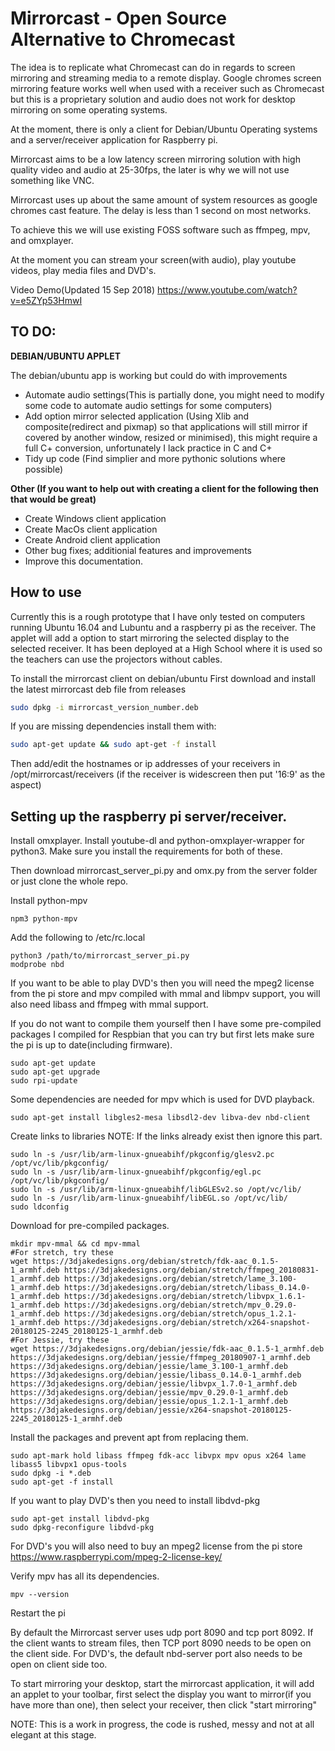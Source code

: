 # Mirrorcast - Open Source Alternative to Chromecast

The idea is to replicate what Chromecast can do in regards to screen mirroring and streaming media to a remote display. 
Google chromes screen mirroring feature works well when used with a receiver such as Chromecast but this is a proprietary solution and audio does not work for desktop mirroring on some operating systems.

At the moment, there is only a client for Debian/Ubuntu Operating systems and a server/receiver application for Raspberry pi.

Mirrorcast aims to be a low latency screen mirroring solution with high quality video and audio at 25-30fps, the later is why we will not use something like VNC.

Mirrorcast uses up about the same amount of system resources as google chromes cast feature. The delay is less than 1 second on most networks.

To achieve this we will use existing FOSS software such as ffmpeg, mpv, and omxplayer.

At the moment you can stream your screen(with audio), play youtube videos, play media files and DVD's.

<p>Video Demo(Updated 15 Sep 2018) <a href="https://www.youtube.com/watch?v=e5ZYp53HmwI">https://www.youtube.com/watch?v=e5ZYp53HmwI</a> </p>

<h2>TO DO:</h2>

<b>DEBIAN/UBUNTU APPLET</b>

<p>The debian/ubuntu app is working but could do with improvements</p>

<ul><li>Automate audio settings(This is partially done, you might need to modify some code to automate audio settings for some computers)</li>
<li>Add option mirror selected application (Using Xlib and composite(redirect and pixmap) so that applications will still mirror if covered by another window, resized or minimised), this might require a full C+ conversion, unfortunately I lack practice in C and C+</li>
<li>Tidy up code (Find simplier and more pythonic solutions where possible)</li></ul>

<b>Other (If you want to help out with creating a client for the following then that would be great)</b>
<ul><li>Create Windows client application</li>
<li>Create MacOs client application</li>
<li>Create Android client application</li>
<li>Other bug fixes; additionial features and improvements</li>
<li>Improve this documentation.</ul>


<h2>How to use</h2>

Currently this is a rough prototype that I have only tested on computers running Ubuntu 16.04 and Lubuntu and a raspberry pi as the receiver. The applet will add a option to start mirroring the selected display to the selected receiver. It has been deployed at a High School where it is used so the teachers can use the projectors without cables.

To install the mirrorcast client on debian/ubuntu
First download and install the latest mirrorcast deb file from releases
```sh
sudo dpkg -i mirrorcast_version_number.deb
```
If you are missing dependencies install them with:
```sh 
sudo apt-get update && sudo apt-get -f install
```
Then add/edit the hostnames or ip addresses of your receivers in /opt/mirrorcast/receivers (if the receiver is widescreen then put '16:9' as the aspect)

<h2>Setting up the raspberry pi server/receiver.</h2>

Install omxplayer. 
Install youtube-dl and python-omxplayer-wrapper for python3. Make sure you install the requirements for both of these.

Then download mirrorcast_server_pi.py and omx.py from the server folder or just clone the whole repo.

Install python-mpv
```
npm3 python-mpv
```
Add the following to /etc/rc.local
```
python3 /path/to/mirrorcast_server_pi.py
modprobe nbd
```
If you want to be able to play DVD's then you will need the mpeg2 license from the pi store and mpv compiled with mmal and libmpv support, you will also need libass and ffmpeg with mmal support.

If you do not want to compile them yourself then I have some pre-compiled packages I compiled for Respbian that you can try but first lets make sure the pi is up to date(including firmware).
```
sudo apt-get update
sudo apt-get upgrade
sudo rpi-update
```
Some dependencies are needed for mpv which is used for DVD playback.
```
sudo apt-get install libgles2-mesa libsdl2-dev libva-dev nbd-client
```
Create links to libraries
NOTE: If the links already exist then ignore this part.
```
sudo ln -s /usr/lib/arm-linux-gnueabihf/pkgconfig/glesv2.pc /opt/vc/lib/pkgconfig/
sudo ln -s /usr/lib/arm-linux-gnueabihf/pkgconfig/egl.pc /opt/vc/lib/pkgconfig/
sudo ln -s /usr/lib/arm-linux-gnueabihf/libGLESv2.so /opt/vc/lib/
sudo ln -s /usr/lib/arm-linux-gnueabihf/libEGL.so /opt/vc/lib/
sudo ldconfig
```
Download for pre-compiled packages. 
```
mkdir mpv-mmal && cd mpv-mmal
#For stretch, try these
wget https://3djakedesigns.org/debian/stretch/fdk-aac_0.1.5-1_armhf.deb https://3djakedesigns.org/debian/stretch/ffmpeg_20180831-1_armhf.deb https://3djakedesigns.org/debian/stretch/lame_3.100-1_armhf.deb https://3djakedesigns.org/debian/stretch/libass_0.14.0-1_armhf.deb https://3djakedesigns.org/debian/stretch/libvpx_1.6.1-1_armhf.deb https://3djakedesigns.org/debian/stretch/mpv_0.29.0-1_armhf.deb https://3djakedesigns.org/debian/stretch/opus_1.2.1-1_armhf.deb https://3djakedesigns.org/debian/stretch/x264-snapshot-20180125-2245_20180125-1_armhf.deb
#For Jessie, try these
wget https://3djakedesigns.org/debian/jessie/fdk-aac_0.1.5-1_armhf.deb https://3djakedesigns.org/debian/jessie/ffmpeg_20180907-1_armhf.deb https://3djakedesigns.org/debian/jessie/lame_3.100-1_armhf.deb https://3djakedesigns.org/debian/jessie/libass_0.14.0-1_armhf.deb https://3djakedesigns.org/debian/jessie/libvpx_1.7.0-1_armhf.deb https://3djakedesigns.org/debian/jessie/mpv_0.29.0-1_armhf.deb https://3djakedesigns.org/debian/jessie/opus_1.2.1-1_armhf.deb https://3djakedesigns.org/debian/jessie/x264-snapshot-20180125-2245_20180125-1_armhf.deb
```
Install the packages and prevent apt from replacing them.
```
sudo apt-mark hold libass ffmpeg fdk-acc libvpx mpv opus x264 lame libass5 libvpx1 opus-tools
sudo dpkg -i *.deb
sudo apt-get -f install

```
If you want to play DVD's then you need to install libdvd-pkg
```
sudo apt-get install libdvd-pkg
sudo dpkg-reconfigure libdvd-pkg
```
For DVD's you will also need to buy an mpeg2 license from the pi store <a href="https://www.raspberrypi.com/mpeg-2-license-key/">https://www.raspberrypi.com/mpeg-2-license-key/</a> </p>

Verify mpv has all its dependencies.
```
mpv --version
```
Restart the pi



By default the Mirrorcast server uses udp port 8090 and tcp port 8092. If the client wants to stream files, then TCP port 8090 needs to be open on the client side. For DVD's, the default nbd-server port also needs to be open on client side too.

To start mirroring your desktop, start the mirrorcast application, it will add an applet to your toolbar, first select the display you want to mirror(if you have more than one), then select your receiver, then click "start mirroring"

<p>NOTE: This is a work in progress, the code is rushed, messy and not at all elegant at this stage. </p>
